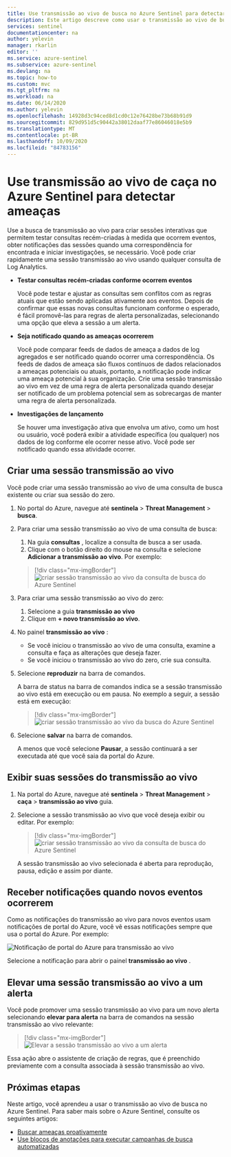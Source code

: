 ```yaml
---
title: Use transmissão ao vivo de busca no Azure Sentinel para detectar ameaças | Microsoft Docs
description: Este artigo descreve como usar o transmissão ao vivo de busca no Azure Sentinel para manter o controle dos dados.
services: sentinel
documentationcenter: na
author: yelevin
manager: rkarlin
editor: ''
ms.service: azure-sentinel
ms.subservice: azure-sentinel
ms.devlang: na
ms.topic: how-to
ms.custom: mvc
ms.tgt_pltfrm: na
ms.workload: na
ms.date: 06/14/2020
ms.author: yelevin
ms.openlocfilehash: 14928d3c94ced8d1cd0c12e76428be73b68b91d9
ms.sourcegitcommit: 829d951d5c90442a38012daaf77e86046018e5b9
ms.translationtype: MT
ms.contentlocale: pt-BR
ms.lasthandoff: 10/09/2020
ms.locfileid: "84783156"
---
```

# <a name="use-hunting-livestream-in-azure-sentinel-to-detect-threats"></a>Use transmissão ao vivo de caça no Azure Sentinel para detectar ameaças

Use a busca de transmissão ao vivo para criar sessões interativas que permitem testar consultas recém-criadas à medida que ocorrem eventos, obter notificações das sessões quando uma correspondência for encontrada e iniciar investigações, se necessário. Você pode criar rapidamente uma sessão transmissão ao vivo usando qualquer consulta de Log Analytics.

- **Testar consultas recém-criadas conforme ocorrem eventos**
    
    Você pode testar e ajustar as consultas sem conflitos com as regras atuais que estão sendo aplicadas ativamente aos eventos. Depois de confirmar que essas novas consultas funcionam conforme o esperado, é fácil promovê-las para regras de alerta personalizadas, selecionando uma opção que eleva a sessão a um alerta.

- **Seja notificado quando as ameaças ocorrerem**
    
    Você pode comparar feeds de dados de ameaça a dados de log agregados e ser notificado quando ocorrer uma correspondência. Os feeds de dados de ameaça são fluxos contínuos de dados relacionados a ameaças potenciais ou atuais, portanto, a notificação pode indicar uma ameaça potencial à sua organização. Crie uma sessão transmissão ao vivo em vez de uma regra de alerta personalizada quando desejar ser notificado de um problema potencial sem as sobrecargas de manter uma regra de alerta personalizada.

- **Investigações de lançamento**
    
    Se houver uma investigação ativa que envolva um ativo, como um host ou usuário, você poderá exibir a atividade específica (ou qualquer) nos dados de log conforme ele ocorrer nesse ativo. Você pode ser notificado quando essa atividade ocorrer.


## <a name="create-a-livestream-session"></a>Criar uma sessão transmissão ao vivo

Você pode criar uma sessão transmissão ao vivo de uma consulta de busca existente ou criar sua sessão do zero.

1. No portal do Azure, navegue até **sentinela**  >  **Threat Management**  >  **busca**.

1. Para criar uma sessão transmissão ao vivo de uma consulta de busca:
    
    1. Na guia **consultas** , localize a consulta de busca a ser usada.
    1. Clique com o botão direito do mouse na consulta e selecione **Adicionar a transmissão ao vivo**. Por exemplo:
    
    > [!div class="mx-imgBorder"]
    > ![criar sessão transmissão ao vivo da consulta de busca do Azure Sentinel](./media/livestream/livestream-from-query.png)

1. Para criar uma sessão transmissão ao vivo do zero: 
    
    1. Selecione a guia **transmissão ao vivo**
    1. Clique em **+ novo transmissão ao vivo**.
    
1. No painel **transmissão ao vivo** :
    
    - Se você iniciou o transmissão ao vivo de uma consulta, examine a consulta e faça as alterações que deseja fazer.
    - Se você iniciou o transmissão ao vivo do zero, crie sua consulta. 

1. Selecione **reproduzir** na barra de comandos.
    
    A barra de status na barra de comandos indica se a sessão transmissão ao vivo está em execução ou em pausa. No exemplo a seguir, a sessão está em execução:
    
    > [!div class="mx-imgBorder"]
    > ![criar sessão transmissão ao vivo da busca do Azure Sentinel](./media/livestream/livestream-session.png)

1. Selecione **salvar** na barra de comandos.
    
    A menos que você selecione **Pausar**, a sessão continuará a ser executada até que você saia da portal do Azure.

## <a name="view-your-livestream-sessions"></a>Exibir suas sessões do transmissão ao vivo

1. Na portal do Azure, navegue até **sentinela**  >  **Threat Management**  >  **caça**  >  **transmissão ao vivo** guia.

1. Selecione a sessão transmissão ao vivo que você deseja exibir ou editar. Por exemplo:
    
    > [!div class="mx-imgBorder"]
    > ![criar sessão transmissão ao vivo da consulta de busca do Azure Sentinel](./media/livestream/livestream-tab.png)
    
    A sessão transmissão ao vivo selecionada é aberta para reprodução, pausa, edição e assim por diante.

## <a name="receive-notifications-when-new-events-occur"></a>Receber notificações quando novos eventos ocorrerem

Como as notificações do transmissão ao vivo para novos eventos usam notificações de portal do Azure, você vê essas notificações sempre que usa o portal do Azure. Por exemplo:

![Notificação de portal do Azure para transmissão ao vivo](./media/livestream/notification.png)

Selecione a notificação para abrir o painel **transmissão ao vivo** .
 
## <a name="elevate-a-livestream-session-to-an-alert"></a>Elevar uma sessão transmissão ao vivo a um alerta

Você pode promover uma sessão transmissão ao vivo para um novo alerta selecionando **elevar para alerta** na barra de comandos na sessão transmissão ao vivo relevante:

> [!div class="mx-imgBorder"]
> ![Elevar a sessão transmissão ao vivo a um alerta](./media/livestream/elevate-to-alert.png)

Essa ação abre o assistente de criação de regras, que é preenchido previamente com a consulta associada à sessão transmissão ao vivo.

## <a name="next-steps"></a>Próximas etapas

Neste artigo, você aprendeu a usar o transmissão ao vivo de busca no Azure Sentinel. Para saber mais sobre o Azure Sentinel, consulte os seguintes artigos:

- [Buscar ameaças proativamente](hunting.md)
- [Use blocos de anotações para executar campanhas de busca automatizadas](notebooks.md)
